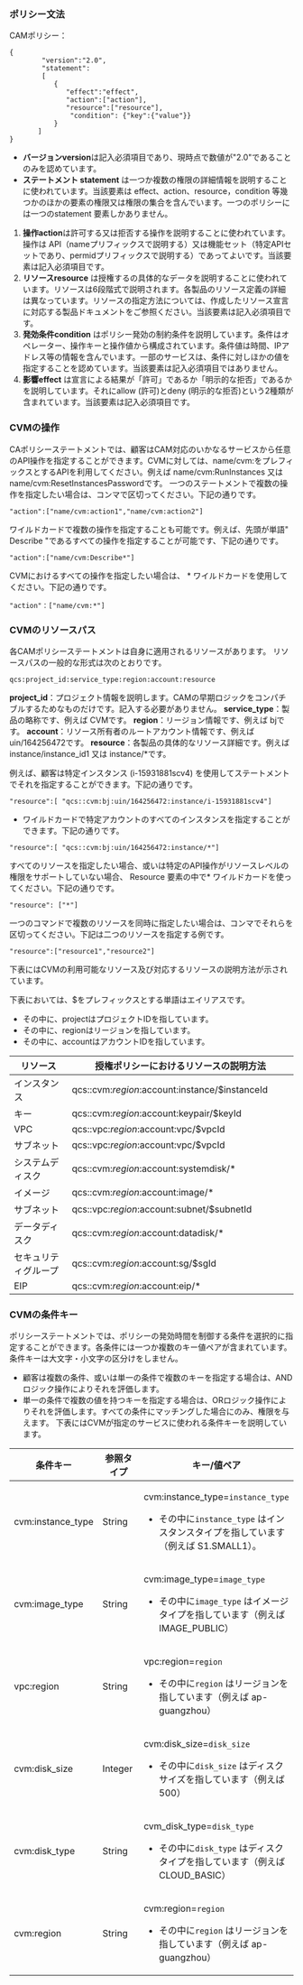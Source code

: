 
<span id = "celueyufa"></span>
### ポリシー文法
CAMポリシー：

```
{	 
        "version":"2.0", 
        "statement": 
        [ 
           { 
              "effect":"effect", 
              "action":["action"], 
              "resource":["resource"], 
               "condition": {"key":{"value"}} 
           } 
       ] 
} 

```
- **バージョンversion**は記入必須項目であり、現時点で数値が"2.0"であることのみを認めています。
- **ステートメント statement** は一つか複数の権限の詳細情報を説明することに使われています。当該要素は effect、action、resource，condition 等幾つかのほかの要素の権限又は権限の集合を含んでいます。一つのポリシーには一つのstatement 要素しかありません。
 1. **操作action**は許可する又は拒否する操作を説明することに使われています。操作は API（nameプリフィックスで説明する）又は機能セット（特定APIセットであり、permidプリフィックスで説明する）であってよいです。当該要素は記入必須項目です。
 2. **リソースresource** は授権するの具体的なデータを説明することに使われています。リソースは6段階式で説明されます。各製品のリソース定義の詳細は異なっています。リソースの指定方法については、作成したリソース宣言に対応する製品ドキュメントをご参照ください。当該要素は記入必須項目です。
 3. **発効条件condition** はポリシー発効の制約条件を説明しています。条件はオペレーター、操作キーと操作値から構成されています。条件値は時間、IPアドレス等の情報を含んでいます。一部のサービスは、条件に対しほかの値を指定することを認めています。当該要素は記入必須項目ではありません。
 4. **影響effect** は宣言による結果が「許可」であるか「明示的な拒否」であるかを説明しています。それにallow (許可)とdeny (明示的な拒否)という2種類が含まれています。当該要素は記入必須項目です。

<span id = "caozuo"></span>
### CVMの操作

CAポリシーステートメントでは、顧客はCAM対応のいかなるサービスから任意のAPI操作を指定することができます。CVMに対しては、name/cvm:をプレフィックスとするAPIを利用してください。例えば name/cvm:RunInstances 又は name/cvm:ResetInstancesPasswordです。
一つのステートメントで複数の操作を指定したい場合は、コンマで区切ってください。下記の通りです。
```
"action":["name/cvm:action1","name/cvm:action2"]
```
ワイルドカードで複数の操作を指定することも可能です。例えば、先頭が単語" Describe "であるすべての操作を指定することが可能です、下記の通りです。
```
"action":["name/cvm:Describe*"]
```
CVMにおけるすべての操作を指定したい場合は、 * ワイルドカードを使用してください。下記の通りです。
```
"action"：["name/cvm:*"]
```

<span id = "ziyuanlujing"></span> 
### CVMのリソースパス
各CAMポリシーステートメントは自身に適用されるリソースがあります。
リソースパスの一般的な形式は次のとおりです。
```
qcs:project_id:service_type:region:account:resource
```
**project_id**：プロジェクト情報を説明します。CAMの早期ロジックをコンパチブルするためなものだけです。記入する必要がありません。
**service_type**：製品の略称です、例えば CVMです。
**region**：リージョン情報です、例えば bjです。
**account**：リソース所有者のルートアカウント情報です、例えばuin/164256472です。
**resource**：各製品の具体的なリソース詳細です。例えばinstance/instance_id1 又は instance/*です。

例えば、顧客は特定インスタンス (i-15931881scv4) を使用してステートメントでそれを指定することができます。下記の通りです。
```
"resource":[ "qcs::cvm:bj:uin/164256472:instance/i-15931881scv4"]
```
 * ワイルドカードで特定アカウントのすべてのインスタンスを指定することができます。下記の通りです。
```
"resource":[ "qcs::cvm:bj:uin/164256472:instance/*"]
```

すべてのリソースを指定したい場合、或いは特定のAPI操作がリソースレベルの権限をサポートしていない場合、 Resource 要素の中で* ワイルドカードを使ってください。下記の通りです。
```
"resource": ["*"]
```
一つのコマンドで複数のリソースを同時に指定したい場合は、コンマでそれらを区切ってください。下記は二つのリソースを指定する例です。
```
"resource":["resource1","resource2"]
```
下表にはCVMの利用可能なリソース及び対応するリソースの説明方法が示されています。
<style>
table th:nth-of-type(1){
width:250px;
}
table th:nth-of-type(2){
width:500px;
}
</style>
下表においては、$をプレフィックスとする単語はエイリアスです。
- その中に、projectはプロジェクトIDを指しています。
- その中に、regionはリージョンを指しています。
- その中に、accountはアカウントIDを指しています。

| リソース | 授権ポリシーにおけるリソースの説明方法 |
|-------|-------|
|インスタンス|  qcs::cvm:$region:$account:instance/$instanceId|
|キー|  qcs::cvm:$region:$account:keypair/$keyId|
|VPC|  qcs::vpc:$region:$account:vpc/$vpcId|
|サブネット|   qcs::vpc:$region:$account:vpc/$vpcId|
|システムディスク|  qcs::cvm:$region:$account:systemdisk/*|
|イメージ|   qcs::cvm:$region:$account:image/*|
|サブネット|  qcs::vpc:$region:$account:subnet/$subnetId|
|データディスク|  qcs::cvm:$region:$account:datadisk/*|
|セキュリティグループ|  qcs::cvm:$region:$account:sg/$sgId|
|EIP|  qcs::cvm:$region:$account:eip/*|

 

<span id = "tiaojianmiyue"></span>
### CVMの条件キー
ポリシーステートメントでは、ポリシーの発効時間を制御する条件を選択的に指定することができます。各条件には一つか複数のキー値ペアが含まれています。条件キーは大文字・小文字の区分けをしません。

- 顧客は複数の条件、或いは単一の条件で複数のキーを指定する場合は、ANDロジック操作によりそれを評価します。
- 単一の条件で複数の値を持つキーを指定する場合は、ORロジック操作によりそれを評価します。すべての条件にマッチングした場合にのみ、権限を与えます。
下表にはCVMが指定のサービスに使われる条件キーを説明しています。
<table class="tableblock frame-all grid-all spread">
<colgroup>
<col style="width: 25%;">
<col style="width: 25%;">
<col style="width: 50%;">
</colgroup>
<thead>
<tr>
<th class="tableblock halign-left valign-top">条件キー</th>
<th class="tableblock halign-left valign-top">参照タイプ</th>
<th class="tableblock halign-left valign-top">キー/値ペア</th>
</tr>
</thead>
<tbody>
<tr>
<td class="tableblock halign-left valign-top"><div><div class="paragraph">
<p>cvm:instance_type</p>
</div></div></td>
<td class="tableblock halign-left valign-top"><div><div class="paragraph">
<p>String</p>
</div></div></td>
<td class="tableblock halign-left valign-top"><div><div class="paragraph">
<p>cvm:instance_type=<code>instance_type</code></p>
</div>
<div class="ulist">
<ul>
<li>
<p>その中に<code>instance_type</code> はインスタンスタイプを指しています（例えば S1.SMALL1）。</p>
</li>
</ul>
</div></div></td>
</tr>
<tr>
<td class="tableblock halign-left valign-top"><div><div class="paragraph">
<p>cvm:image_type</p>
</div></div></td>
<td class="tableblock halign-left valign-top"><div><div class="paragraph">
<p>String</p>
</div></div></td>
<td class="tableblock halign-left valign-top"><div><div class="paragraph">
<p>cvm:image_type=<code>image_type</code></p>
</div>
<div class="ulist">
<ul>
<li>
<p>その中に<code>image_type</code> はイメージタイプを指しています（例えば IMAGE_PUBLIC）</p>
</li>
</ul>
</div></div></td>
</tr>
<tr>
<td class="tableblock halign-left valign-top"><div><div class="paragraph">
<p>vpc:region</p>
</div></div></td>
<td class="tableblock halign-left valign-top"><div><div class="paragraph">
<p>String</p>
</div></div></td>
<td class="tableblock halign-left valign-top"><div><div class="paragraph">
<p>vpc:region=<code>region</code></p>
</div>
<div class="ulist">
<ul>
<li>
<p>その中に<code>region</code> はリージョンを指しています（例えば ap-guangzhou）</p>
</li>
</ul>
</div></div></td>
</tr>
<tr>
<td class="tableblock halign-left valign-top"><div><div class="paragraph">
<p>cvm:disk_size</p>
</div></div></td>
<td class="tableblock halign-left valign-top"><div><div class="paragraph">
<p>Integer</p>
</div></div></td>
<td class="tableblock halign-left valign-top"><div><div class="paragraph">
<p>cvm:disk_size=<code>disk_size</code></p>
</div>
<div class="ulist">
<ul>
<li>
<p>その中に<code>disk_size</code> はディスクサイズを指しています（例えば500）</p>
</li>
</ul>
</div></div></td>
</tr>
<tr>
<td class="tableblock halign-left valign-top"><div><div class="paragraph">
<p>cvm:disk_type</p>
</div></div></td>
<td class="tableblock halign-left valign-top"><div><div class="paragraph">
<p>String</p>
</div></div></td>
<td class="tableblock halign-left valign-top"><div><div class="paragraph">
<p>cvm_disk_type=<code>disk_type</code></p>
</div>
<div class="ulist">
<ul>
<li>
<p>その中に<code>disk_type</code> はディスクタイプを指しています（例えばCLOUD_BASIC）</p>
</li>
</ul>
</div></div></td>
</tr>
<tr>
<td class="tableblock halign-left valign-top"><div><div class="paragraph">
<p>cvm:region</p>
</div></div></td>
<td class="tableblock halign-left valign-top"><div><div class="paragraph">
<p>String</p>
</div></div></td>
<td class="tableblock halign-left valign-top"><div><div class="paragraph">
<p>cvm:region=<code>region</code></p>
</div>
<div class="ulist">
<ul>
<li>
<p>その中に<code>region</code> はリージョンを指しています（例えば ap-guangzhou）</p>
</li>
</ul>
</div></div></td>
</tr>
</tbody>
</table>

